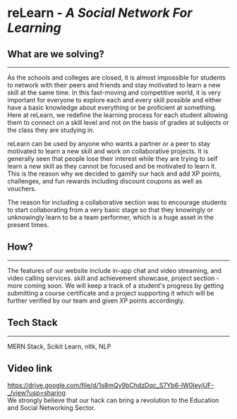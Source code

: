 # reLearn - <i>A Social Network For Learning</i>

## What are we solving?
<hr>
As the schools and colleges are closed, it is almost impossible for students to network with their peers and friends and stay motivated to learn a new skill at the same time. In this fast-moving and competitive world, it is very important for everyone to explore each and every skill possible and either have a basic knowledge about everything or be proficient at something. Here at reLearn, we redefine the learning process for each student allowing them to connect on a skill level and not on the basis of grades at subjects or the class they are studying in.

reLearn can be used by anyone who wants a partner or a peer to stay motivated to learn a new skill and work on collaborative projects. It is generally seen that people lose their interest while they are trying to self learn a new skill as they cannot be focused and be motivated to learn it. This is the reason why we decided to gamify our hack and add XP points, challenges, and fun rewards including discount coupons as well as vouchers. 

The reason for including a collaborative section was to encourage students to start collaborating from a very basic stage so that they knowingly or unknowingly learn to be a team performer, which is a huge asset in the present times.

## How?
<hr>
The features of our website include in-app chat and video streaming, and video calling services. skill and achievement showcase, project section - more coming soon. We will keep a track of a student's progress by getting submitting a course certificate and a project supporting it which will be further verified by our team and given XP points accordingly.

## Tech Stack
<hr>
MERN Stack, Scikit Learn, nltk, NLP


## Video link 
<a>https://drive.google.com/file/d/1s8mQy9bChdzDqc_S7Yb6-lW0IeyjUF-_/view?usp=sharing</a>
<br>
We strongly believe that our hack can bring a revolution to the Education and Social Networking Sector.


